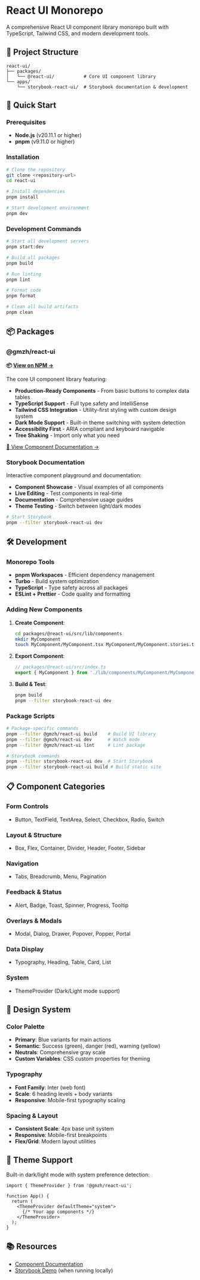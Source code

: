 # React UI Monorepo

A comprehensive React UI component library monorepo built with TypeScript, Tailwind CSS, and modern development tools.

## 📁 Project Structure

```
react-ui/
├── packages/
│   └── @react-ui/           # Core UI component library
└── apps/
    └── storybook-react-ui/  # Storybook documentation & development
```

## 🚀 Quick Start

### Prerequisites

- **Node.js** (v20.11.1 or higher)
- **pnpm** (v9.11.0 or higher)

### Installation

```bash
# Clone the repository
git clone <repository-url>
cd react-ui

# Install dependencies
pnpm install

# Start development environment
pnpm dev
```

### Development Commands

```bash
# Start all development servers
pnpm start:dev

# Build all packages
pnpm build

# Run linting
pnpm lint

# Format code
pnpm format

# Clean all build artifacts
pnpm clean
```

## 📦 Packages

### @gmzh/react-ui

**📦 [View on NPM →](https://www.npmjs.com/package/@gmzh/react-ui)**

The core UI component library featuring:

- **Production-Ready Components** - From basic buttons to complex data tables
- **TypeScript Support** - Full type safety and IntelliSense
- **Tailwind CSS Integration** - Utility-first styling with custom design system
- **Dark Mode Support** - Built-in theme switching with system detection
- **Accessibility First** - ARIA compliant and keyboard navigable
- **Tree Shaking** - Import only what you need

[📖 View Component Documentation →](./packages/@react-ui/README.md)

### Storybook Documentation

Interactive component playground and documentation:

- **Component Showcase** - Visual examples of all components
- **Live Editing** - Test components in real-time
- **Documentation** - Comprehensive usage guides
- **Theme Testing** - Switch between light/dark modes

```bash
# Start Storybook
pnpm --filter storybook-react-ui dev
```

## 🛠️ Development

### Monorepo Tools

- **pnpm Workspaces** - Efficient dependency management
- **Turbo** - Build system optimization
- **TypeScript** - Type safety across all packages
- **ESLint + Prettier** - Code quality and formatting

### Adding New Components

1. **Create Component**:
   ```bash
   cd packages/@react-ui/src/lib/components
   mkdir MyComponent
   touch MyComponent/MyComponent.tsx MyComponent/MyComponent.stories.tsx
   ```

2. **Export Component**:
   ```typescript
   // packages/@react-ui/src/index.ts
   export { MyComponent } from './lib/components/MyComponent/MyComponent';
   ```

3. **Build & Test**:
   ```bash
   pnpm build
   pnpm --filter storybook-react-ui dev
   ```

### Package Scripts

```bash
# Package-specific commands
pnpm --filter @gmzh/react-ui build    # Build UI library
pnpm --filter @gmzh/react-ui dev      # Watch mode
pnpm --filter @gmzh/react-ui lint     # Lint package

# Storybook commands  
pnpm --filter storybook-react-ui dev  # Start Storybook
pnpm --filter storybook-react-ui build # Build static site
```

## 📋 Component Categories

### Form Controls
- Button, TextField, TextArea, Select, Checkbox, Radio, Switch

### Layout & Structure  
- Box, Flex, Container, Divider, Header, Footer, Sidebar

### Navigation
- Tabs, Breadcrumb, Menu, Pagination

### Feedback & Status
- Alert, Badge, Toast, Spinner, Progress, Tooltip

### Overlays & Modals
- Modal, Dialog, Drawer, Popover, Popper, Portal

### Data Display
- Typography, Heading, Table, Card, List

### System
- ThemeProvider (Dark/Light mode support)

## 🎨 Design System

### Color Palette
- **Primary**: Blue variants for main actions
- **Semantic**: Success (green), danger (red), warning (yellow)
- **Neutrals**: Comprehensive gray scale
- **Custom Variables**: CSS custom properties for theming

### Typography
- **Font Family**: Inter (web font)
- **Scale**: 6 heading levels + body variants
- **Responsive**: Mobile-first typography scaling

### Spacing & Layout
- **Consistent Scale**: 4px base unit system
- **Responsive**: Mobile-first breakpoints
- **Flex/Grid**: Modern layout utilities

## 🌙 Theme Support

Built-in dark/light mode with system preference detection:

```tsx
import { ThemeProvider } from '@gmzh/react-ui';

function App() {
  return (
    <ThemeProvider defaultTheme="system">
      {/* Your app components */}
    </ThemeProvider>
  );
}
```

## 📚 Resources

- [Component Documentation](./packages/@react-ui/README.md)
- [Storybook Demo](http://localhost:6006) (when running locally)


